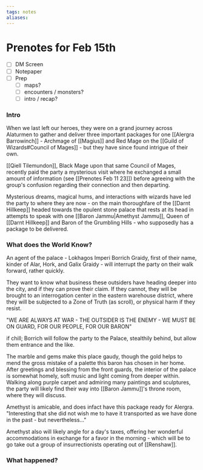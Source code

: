 ```yaml
---
tags: notes
aliases:
---
```


# Prenotes for Feb 15th
- [ ] DM Screen
- [ ] Notepaper
- [ ] Prep
	- [ ] maps?
	- [ ] encounters / monsters?
	- [ ] intro / recap?

### Intro

When we last left our heroes, they were on a grand journey across Alaturmen to gather and deliver three important packages for one [[Alergra Barrowinch]] - Archmage of [[Magius]] and Red Mage on the [[Guild of Wizards#Council of Mages]] - but they have since found intrigue of their own. 

[[Qiell Tilemundon]], Black Mage upon that same Council of Mages, recently paid the party a mysterious visit where he exchanged a small amount of information (see [[Prenotes Feb 11 23]]) before agreeing with the group's confusion regarding their connection and then departing.

Mysterious dreams, magical hums, and interactions with wizards have led the party to where they are now - on the main thoroughfare of the [[Darnt Hillkeep]] headed towards the opulent stone palace that rests at its head in attempts to speak with one [[Baron Jammu|Amethyst Jammu]], Queen of [[Darnt Hillkeep]] and Baron of the Grumbling Hills - who supposedly has a package to be delivered.

### What does the World Know?

An agent of the palace - Lokhagos Imperi Borrich Graidy, first of their name, kinder of Alar, Hork, and Galix Graidy - will interrupt the party on their walk forward, rather quickly.

They want to know what business these outsiders have heading deeper into the city, and if they can prove their claim. If they cannot, they will be brought to an interrogation center in the eastern warehouse district, where they will be subjected to a Zone of Truth (as scroll), or physical harm if they resist.

"WE ARE ALWAYS AT WAR - THE OUTSIDER IS THE ENEMY - WE MUST BE ON GUARD, FOR OUR PEOPLE, FOR OUR BARON"


if chill;
Borrich will follow the party to the Palace, stealthily behind, but allow them entrance and the like.

The marble and gems make this place gaudy, though the gold helps to mend the gross mistake of a palette this baron has chosen in her home. After greetings and blessing from the front guards, the interior of the palace is somewhat homely, soft music and light coming from deeper within. Walking along purple carpet and admiring many paintings and sculptures, the party will likely find their way into [[Baron Jammu]]'s throne room, where they will discuss.

Amethyst is amicable, and does infact have this package ready for Alergra. "Interesting that she did not wish me to have it transported as we have done in the past - but nevertheless..."

Amethyst also will likely angle for a day's taxes, offering her wonderful accommodations in exchange for a favor in the morning - which will be to go take out a group of insurrectionists operating out of [[Renshaw]].

### What happened?